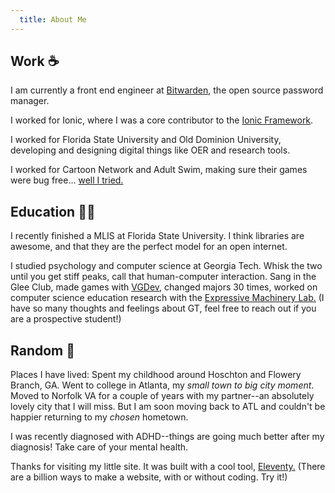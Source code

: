 ```yaml
---
  title: About Me
---
```


## Work ☕

I am currently a front end engineer at [Bitwarden](https://bitwarden.com), the open source password manager.

I worked for Ionic, where I was a core contributor to the [Ionic Framework](https://github.com/ionic-team/ionic-framework). 

I worked for Florida State University and Old Dominion University, developing and designing digital things like OER and research tools.

I worked for Cartoon Network and Adult Swim, making sure their games were bug free... [well I tried.](https://www.polygon.com/2017/10/31/16581842/steven-universe-save-the-light-review) 

## Education 🧑‍🏫

I recently finished a MLIS at Florida State University. I think libraries are awesome, and that they are the perfect model for an open internet.

I studied psychology and computer science at Georgia Tech. Whisk the two until you get stiff peaks, call that human-computer interaction. Sang in the Glee Club, made games with [VGDev](https://vgdev.gtorg.gatech.edu/), changed majors 30 times, worked on computer science education research with the [Expressive Machinery Lab.](https://expressivemachinery.gatech.edu/) (I have so many thoughts and feelings about GT, feel free to reach out if you are a prospective student!)

## Random 🤠

Places I have lived: Spent my childhood around Hoschton and Flowery Branch, GA. Went to college in Atlanta, my *small town to big city moment*. Moved to Norfolk VA for a couple of years with my partner--an absolutely lovely city that I will miss. But I am soon moving back to ATL and couldn't be happier returning to my *chosen* hometown. 

I was recently diagnosed with ADHD--things are going much better after my diagnosis! Take care of your mental health.

Thanks for visiting my little site. It was built with a cool tool, [Eleventy.](https://www.11ty.dev/) (There are a billion ways to make a website, with or without coding. Try it!)